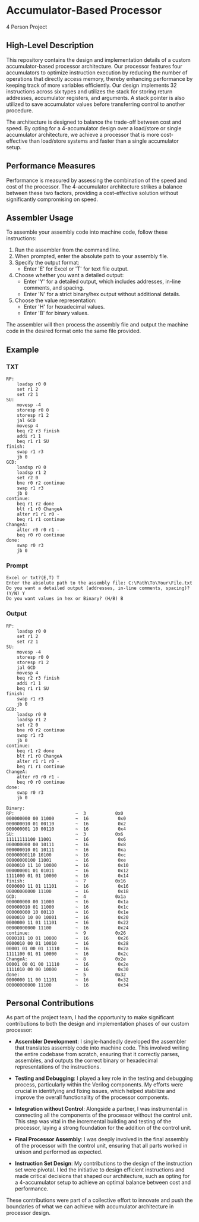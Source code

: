 # Accumulator-Based Processor
4 Person Project  
## High-Level Description

This repository contains the design and implementation details of a custom accumulator-based processor architecture. Our processor features four accumulators to optimize instruction execution by reducing the number of operations that directly access memory, thereby enhancing performance by keeping track of more variables efficiently. Our design implements 32 instructions across six types and utilizes the stack for storing return addresses, accumulator registers, and arguments. A stack pointer is also utilized to save accumulator values before transferring control to another procedure.

The architecture is designed to balance the trade-off between cost and speed. By opting for a 4-accumulator design over a load/store or single accumulator architecture, we achieve a processor that is more cost-effective than load/store systems and faster than a single accumulator setup.

## Performance Measures

Performance is measured by assessing the combination of the speed and cost of the processor. The 4-accumulator architecture strikes a balance between these two factors, providing a cost-effective solution without significantly compromising on speed.

## Assembler Usage

To assemble your assembly code into machine code, follow these instructions:

1. Run the assembler from the command line.
2. When prompted, enter the absolute path to your assembly file.
3. Specify the output format:
   - Enter 'E' for Excel or 'T' for text file output.
4. Choose whether you want a detailed output:
   - Enter 'Y' for a detailed output, which includes addresses, in-line comments, and spacing.
   - Enter 'N' for a strict binary/hex output without additional details.
5. Choose the value representation:
   - Enter 'H' for hexadecimal values.
   - Enter 'B' for binary values.  
     
The assembler will then process the assembly file and output the machine code in the desired format onto the same file provided.

## Example

### TXT
```
RP:
    loadsp r0 0
    set r1 2
    set r2 1
SU:
    movesp -4
    storesp r0 0
    storesp r1 2
    jal GCD
    movesp 4
    beq r2 r3 finish
    addi r1 1
    beq r1 r1 SU
finish:
    swap r1 r3
    jb 0
GCD:
    loadsp r0 0
    loadsp r1 2
    set r2 0
    bne r0 r2 continue
    swap r1 r3
    jb 0
continue:
    beq r1 r2 done
    blt r1 r0 ChangeA
    alter r1 r1 r0 -
    beq r1 r1 continue
ChangeA:
    alter r0 r0 r1 -
    beq r0 r0 continue
done:
    swap r0 r3
    jb 0
```  

### Prompt
```
Excel or txt?(E,T) T
Enter the absolute path to the assembly file: C:\Path\To\Your\File.txt
Do you want a detailed output (addresses, in-line comments, spacing)? (Y/N) Y
Do you want values in hex or Binary? (H/B) B 
```

### Output
```
RP:
    loadsp r0 0
    set r1 2
    set r2 1
SU:
    movesp -4
    storesp r0 0
    storesp r1 2
    jal GCD
    movesp 4
    beq r2 r3 finish
    addi r1 1
    beq r1 r1 SU
finish:
    swap r1 r3
    jb 0
GCD:
    loadsp r0 0
    loadsp r1 2
    set r2 0
    bne r0 r2 continue
    swap r1 r3
    jb 0
continue:
    beq r1 r2 done
    blt r1 r0 ChangeA
    alter r1 r1 r0 -
    beq r1 r1 continue
ChangeA:
    alter r0 r0 r1 -
    beq r0 r0 continue
done:
    swap r0 r3
    jb 0

Binary:
RP:                       ~  3           0x0  
000000000 00 11000        ~  16           0x0  
000000010 01 00110        ~  16           0x2  
000000001 10 00110        ~  16           0x4  
SU:                       ~  3           0x6  
11111111100 11001         ~  16           0x6  
000000000 00 10111        ~  16           0x8  
000000010 01 10111        ~  16           0xa  
00000000110 10100         ~  16           0xc  
00000000100 11001         ~  16           0xe  
0000010 11 10 10000       ~  16           0x10  
000000001 01 01011        ~  16           0x12  
1111000 01 01 10000       ~  16           0x14  
finish:                   ~  7           0x16  
0000000 11 01 11101       ~  16           0x16  
00000000000 11100         ~  16           0x18  
GCD:                      ~  4           0x1a  
000000000 00 11000        ~  16           0x1a  
000000010 01 11000        ~  16           0x1c  
000000000 10 00110        ~  16           0x1e  
0000010 10 00 10001       ~  16           0x20  
0000000 11 01 11101       ~  16           0x22  
00000000000 11100         ~  16           0x24  
continue:                 ~  9           0x26  
0000101 10 01 10000       ~  16           0x26  
0000010 00 01 10010       ~  16           0x28  
00001 01 00 01 11110      ~  16           0x2a  
1111100 01 01 10000       ~  16           0x2c  
ChangeA:                  ~  8           0x2e  
00001 00 01 00 11110      ~  16           0x2e  
1111010 00 00 10000       ~  16           0x30  
done:                     ~  5           0x32  
0000000 11 00 11101       ~  16           0x32  
00000000000 11100         ~  16           0x34
```

## Personal Contributions

As part of the project team, I had the opportunity to make significant contributions to both the design and implementation phases of our custom processor:

- **Assembler Development**: I single-handedly developed the assembler that translates assembly code into machine code. This involved writing the entire codebase from scratch, ensuring that it correctly parses, assembles, and outputs the correct binary or hexadecimal representations of the instructions.

- **Testing and Debugging**: I played a key role in the testing and debugging process, particularly within the Verilog components. My efforts were crucial in identifying and fixing issues, which helped stabilize and improve the overall functionality of the processor components.

- **Integration without Control**: Alongside a partner, I was instrumental in connecting all the components of the processor without the control unit. This step was vital in the incremental building and testing of the processor, laying a strong foundation for the addition of the control unit.

- **Final Processor Assembly**: I was deeply involved in the final assembly of the processor with the control unit, ensuring that all parts worked in unison and performed as expected.

- **Instruction Set Design**: My contributions to the design of the instruction set were pivotal. I led the initiative to design efficient instructions and made critical decisions that shaped our architecture, such as opting for a 4-accumulator setup to achieve an optimal balance between cost and performance.

These contributions were part of a collective effort to innovate and push the boundaries of what we can achieve with accumulator architecture in processor design.


